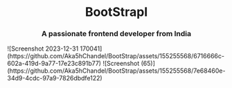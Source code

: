 <h1 align="center">BootStrapl</h1>
<h3 align="center">A passionate frontend developer from India</h3>
![Screenshot 2023-12-31 170041](https://github.com/Aka5hChandel/BootStrap/assets/155255568/6716666c-602a-419d-9a77-17e23c891b77)
![Screenshot (65)](https://github.com/Aka5hChandel/BootStrap/assets/155255568/7e68460e-34d9-4cdc-97a9-7826dbdfe122)

